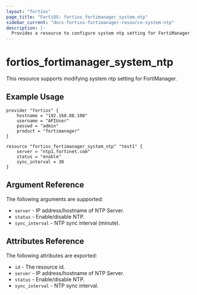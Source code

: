 ```yaml
---
layout: "fortios"
page_title: "FortiOS: fortios_fortimanager_system_ntp"
sidebar_current: "docs-fortios-fortimanager-resource-system-ntp"
description: |-
  Provides a resource to configure system ntp setting for FortiManager.
---
```


# fortios_fortimanager_system_ntp
This resource supports modifying system ntp setting for FortiManager.

## Example Usage
```hcl
provider "fortios" {
	hostname = "192.168.88.100"
	username = "APIUser"
	passwd = "admin"
	product = "fortimanager"
}

resource "fortios_fortimanager_system_ntp" "test1" {
	server = "ntp1.fortinet.com"
	status = "enable"
	sync_interval = 30
}
```

## Argument Reference
The following arguments are supported:

* `server` - IP address/hostname of NTP Server.
* `status` - Enable/disable NTP.
* `sync_interval` - NTP sync interval (minute).

## Attributes Reference
The following attributes are exported:

* `id` - The resource id.
* `server` - IP address/hostname of NTP Server.
* `status` - Enable/disable NTP.
* `sync_interval` - NTP sync interval.
